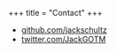 +++
title = "Contact"
+++

- [github.com/jackschultz](https://github.com/jackschultz)
- [twitter.com/JackGOTM](twitter.com/JackGOTM)
